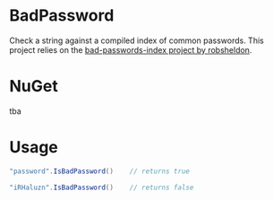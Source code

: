 # BadPassword
Check a string against a compiled index of common passwords. This project relies on the [bad-passwords-index project by robsheldon](https://github.com/robsheldon/bad-passwords-index).

# NuGet
tba

# Usage

```cs
"password".IsBadPassword()    // returns true

"iRHaluzn".IsBadPassword()    // returns false
```